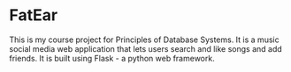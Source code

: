 # FatEar
This is my course project for Principles of Database Systems. It is a music social media web application that lets users search and like songs and add friends.
It is built using Flask - a python web framework.
